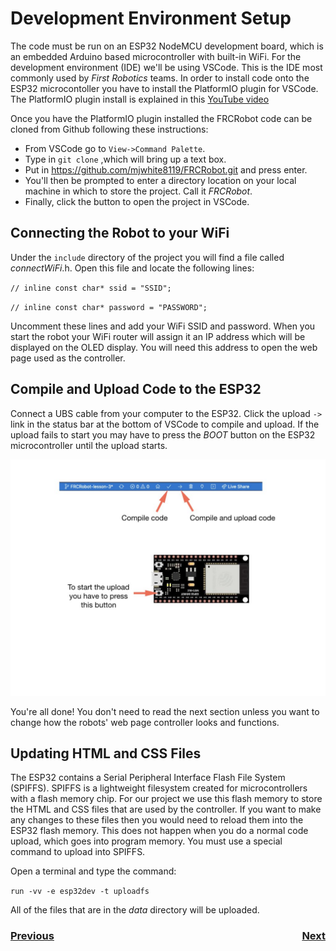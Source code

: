 # <a name="ide"></a>Development Environment Setup
The code must be run on an ESP32 NodeMCU development board, which is an embedded Arduino based microcontroller with built-in WiFi.  For the development environment (IDE) we'll be using VSCode.  This is the IDE most commonly used by <i>First Robotics</i> teams.  In order to install code onto the ESP32 microcontoller you have to install the PlatformIO plugin for VSCode. The PlatformIO plugin install is explained in this [YouTube video](https://www.youtube.com/watch?v=5edPOlQQKmo)

Once you have the PlatformIO plugin installed the FRCRobot code can be cloned from Github following these instructions:
- From VSCode go to `View->Command Palette`.
- Type in `git clone` ,which will bring up a text box.
- Put in https://github.com/mjwhite8119/FRCRobot.git and press enter.
- You'll then be prompted to enter a directory location on your local machine in which to store the project.  Call it <i>FRCRobot</i>.
- Finally, click the button to open the project in VSCode.

## Connecting the Robot to your WiFi
Under the `include` directory of the project you will find a file called <i>connectWiFi</i>.h.  Open this file and locate the following lines:

`// inline const char* ssid = "SSID";`

`// inline const char* password = "PASSWORD";`

Uncomment these lines and add your WiFi SSID and password.  When you start the robot your WiFi router will assign it an IP address which will be displayed on the OLED display.  You will need this address to open the web page used as the controller. 

## Compile and Upload Code to the ESP32
Connect a UBS cable from your computer to the ESP32.  Click the upload `->` link in the status bar at the bottom of VSCode to compile and upload. If the upload fails to start you may have to press the <i>BOOT</i> button on the ESP32 microcontroller until the upload starts.

![Task Bar](../images/FRCRobot/FRCRobot.009.jpeg)

You're all done!  You don't need to read the next section unless you want to change how the robots' web page controller looks and functions.

## Updating HTML and CSS Files
The ESP32 contains a Serial Peripheral Interface Flash File System (SPIFFS). SPIFFS is a lightweight filesystem created for microcontrollers with a flash memory chip.  For our project we use this flash memory to store the HTML and CSS files that are used by the controller.  If you want to make any changes to these files then you would need to reload them into the ESP32 flash memory.  This does not happen when you do a normal code upload, which goes into program memory.  You must use a special command to upload into SPIFFS.

Open a terminal and type the command:

 `run -vv -e esp32dev -t uploadfs`
 
All of the files that are in the <i>data</i> directory will be uploaded. 

<h3><span style="float:left">
<a href="trainingRobot">Previous</a></span>
<span style="float:right">
<a href="bom">Next</a></span></h3>